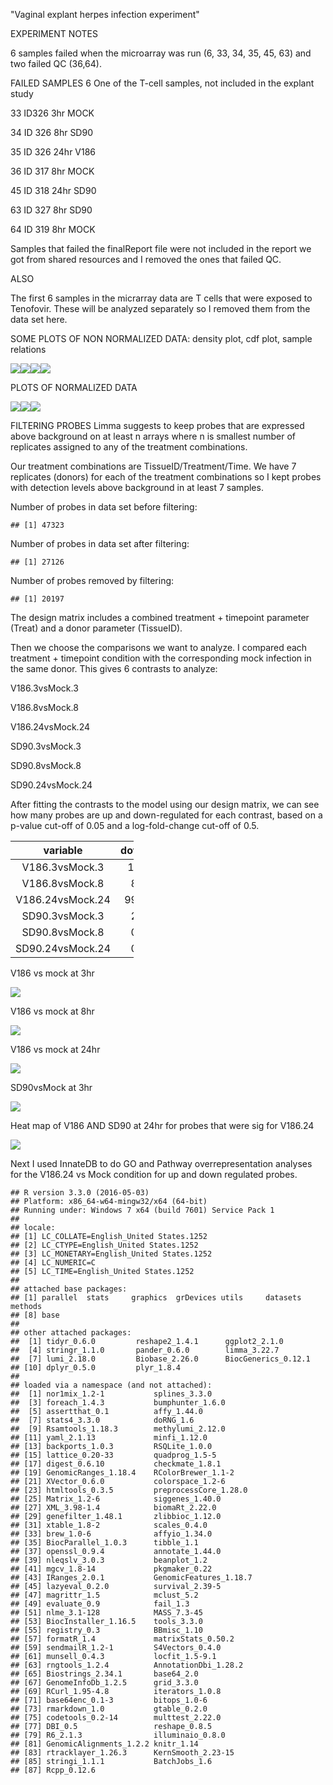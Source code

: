 "Vaginal explant herpes infection experiment"

EXPERIMENT NOTES

6 samples failed when the microarray was run (6, 33, 34, 35, 45, 63) and two failed QC (36,64).

FAILED SAMPLES 6 One of the T-cell samples, not included in the explant study

33 ID326 3hr MOCK

34 ID 326 8hr SD90

35 ID 326 24hr V186

36 ID 317 8hr MOCK

45 ID 318 24hr SD90

63 ID 327 8hr SD90

64 ID 319 8hr MOCK

Samples that failed the finalReport file were not included in the report we got from shared resources and I removed the ones that failed QC.

ALSO

The first 6 samples in the micrarray data are T cells that were exposed to Tenofovir. These will be analyzed separately so I removed them from the data set here.

SOME PLOTS OF NON NORMALIZED DATA: density plot, cdf plot, sample relations

![](markdown_vaginal_explant_microarray_files/figure-markdown_github/unnamed-chunk-2-1.png)![](markdown_vaginal_explant_microarray_files/figure-markdown_github/unnamed-chunk-2-2.png)![](markdown_vaginal_explant_microarray_files/figure-markdown_github/unnamed-chunk-2-3.png)![](markdown_vaginal_explant_microarray_files/figure-markdown_github/unnamed-chunk-2-4.png)

PLOTS OF NORMALIZED DATA

![](markdown_vaginal_explant_microarray_files/figure-markdown_github/unnamed-chunk-4-1.png)![](markdown_vaginal_explant_microarray_files/figure-markdown_github/unnamed-chunk-4-2.png)![](markdown_vaginal_explant_microarray_files/figure-markdown_github/unnamed-chunk-4-3.png)

FILTERING PROBES Limma suggests to keep probes that are expressed above background on at least n arrays where n is smallest number of replicates assigned to any of the treatment combinations.

Our treatment combinations are TissueID/Treatment/Time. We have 7 replicates (donors) for each of the treatment combinations so I kept probes with detection levels above background in at least 7 samples.

Number of probes in data set before filtering:

    ## [1] 47323

Number of probes in data set after filtering:

    ## [1] 27126

Number of probes removed by filtering:

    ## [1] 20197

The design matrix includes a combined treatment + timepoint parameter (Treat) and a donor parameter (TissueID).

Then we choose the comparisons we want to analyze. I compared each treatment + timepoint condition with the corresponding mock infection in the same donor. This gives 6 contrasts to analyze:

V186.3vsMock.3

V186.8vsMock.8

V186.24vsMock.24

SD90.3vsMock.3

SD90.8vsMock.8

SD90.24vsMock.24

After fitting the contrasts to the model using our design matrix, we can see how many probes are up and down-regulated for each contrast, based on a p-value cut-off of 0.05 and a log-fold-change cut-off of 0.5.

<table style="width:39%;">
<colgroup>
<col width="23%" />
<col width="9%" />
<col width="5%" />
</colgroup>
<thead>
<tr class="header">
<th align="center">variable</th>
<th align="center">down</th>
<th align="center">up</th>
</tr>
</thead>
<tbody>
<tr class="odd">
<td align="center">V186.3vsMock.3</td>
<td align="center">12</td>
<td align="center">10</td>
</tr>
<tr class="even">
<td align="center">V186.8vsMock.8</td>
<td align="center">8</td>
<td align="center">1</td>
</tr>
<tr class="odd">
<td align="center">V186.24vsMock.24</td>
<td align="center">993</td>
<td align="center">534</td>
</tr>
<tr class="even">
<td align="center">SD90.3vsMock.3</td>
<td align="center">2</td>
<td align="center">0</td>
</tr>
<tr class="odd">
<td align="center">SD90.8vsMock.8</td>
<td align="center">0</td>
<td align="center">0</td>
</tr>
<tr class="even">
<td align="center">SD90.24vsMock.24</td>
<td align="center">0</td>
<td align="center">0</td>
</tr>
</tbody>
</table>

V186 vs mock at 3hr

![](markdown_vaginal_explant_microarray_files/figure-markdown_github/tt%20and%20heat%20map%20V186%20vs%20mock%20at%203hr-1.png)

V186 vs mock at 8hr

![](markdown_vaginal_explant_microarray_files/figure-markdown_github/V186%20vs%20mock%20at%208hr-1.png)

V186 vs mock at 24hr

![](markdown_vaginal_explant_microarray_files/figure-markdown_github/V186%20vs%20mock%20at%2024hr-1.png)

SD90vsMock at 3hr

![](markdown_vaginal_explant_microarray_files/figure-markdown_github/SD90vsMock%20at%203hr-1.png)

Heat map of V186 AND SD90 at 24hr for probes that were sig for V186.24

![](markdown_vaginal_explant_microarray_files/figure-markdown_github/Heat%20map%20of%20V186%20AND%20SD90%20at%2024hr-1.png)

Next I used InnateDB to do GO and Pathway overrepresentation analyses for the V186.24 vs Mock condition for up and down regulated probes.

    ## R version 3.3.0 (2016-05-03)
    ## Platform: x86_64-w64-mingw32/x64 (64-bit)
    ## Running under: Windows 7 x64 (build 7601) Service Pack 1
    ## 
    ## locale:
    ## [1] LC_COLLATE=English_United States.1252 
    ## [2] LC_CTYPE=English_United States.1252   
    ## [3] LC_MONETARY=English_United States.1252
    ## [4] LC_NUMERIC=C                          
    ## [5] LC_TIME=English_United States.1252    
    ## 
    ## attached base packages:
    ## [1] parallel  stats     graphics  grDevices utils     datasets  methods  
    ## [8] base     
    ## 
    ## other attached packages:
    ##  [1] tidyr_0.6.0         reshape2_1.4.1      ggplot2_2.1.0      
    ##  [4] stringr_1.1.0       pander_0.6.0        limma_3.22.7       
    ##  [7] lumi_2.18.0         Biobase_2.26.0      BiocGenerics_0.12.1
    ## [10] dplyr_0.5.0         plyr_1.8.4         
    ## 
    ## loaded via a namespace (and not attached):
    ##  [1] nor1mix_1.2-1           splines_3.3.0          
    ##  [3] foreach_1.4.3           bumphunter_1.6.0       
    ##  [5] assertthat_0.1          affy_1.44.0            
    ##  [7] stats4_3.3.0            doRNG_1.6              
    ##  [9] Rsamtools_1.18.3        methylumi_2.12.0       
    ## [11] yaml_2.1.13             minfi_1.12.0           
    ## [13] backports_1.0.3         RSQLite_1.0.0          
    ## [15] lattice_0.20-33         quadprog_1.5-5         
    ## [17] digest_0.6.10           checkmate_1.8.1        
    ## [19] GenomicRanges_1.18.4    RColorBrewer_1.1-2     
    ## [21] XVector_0.6.0           colorspace_1.2-6       
    ## [23] htmltools_0.3.5         preprocessCore_1.28.0  
    ## [25] Matrix_1.2-6            siggenes_1.40.0        
    ## [27] XML_3.98-1.4            biomaRt_2.22.0         
    ## [29] genefilter_1.48.1       zlibbioc_1.12.0        
    ## [31] xtable_1.8-2            scales_0.4.0           
    ## [33] brew_1.0-6              affyio_1.34.0          
    ## [35] BiocParallel_1.0.3      tibble_1.1             
    ## [37] openssl_0.9.4           annotate_1.44.0        
    ## [39] nleqslv_3.0.3           beanplot_1.2           
    ## [41] mgcv_1.8-14             pkgmaker_0.22          
    ## [43] IRanges_2.0.1           GenomicFeatures_1.18.7 
    ## [45] lazyeval_0.2.0          survival_2.39-5        
    ## [47] magrittr_1.5            mclust_5.2             
    ## [49] evaluate_0.9            fail_1.3               
    ## [51] nlme_3.1-128            MASS_7.3-45            
    ## [53] BiocInstaller_1.16.5    tools_3.3.0            
    ## [55] registry_0.3            BBmisc_1.10            
    ## [57] formatR_1.4             matrixStats_0.50.2     
    ## [59] sendmailR_1.2-1         S4Vectors_0.4.0        
    ## [61] munsell_0.4.3           locfit_1.5-9.1         
    ## [63] rngtools_1.2.4          AnnotationDbi_1.28.2   
    ## [65] Biostrings_2.34.1       base64_2.0             
    ## [67] GenomeInfoDb_1.2.5      grid_3.3.0             
    ## [69] RCurl_1.95-4.8          iterators_1.0.8        
    ## [71] base64enc_0.1-3         bitops_1.0-6           
    ## [73] rmarkdown_1.0           gtable_0.2.0           
    ## [75] codetools_0.2-14        multtest_2.22.0        
    ## [77] DBI_0.5                 reshape_0.8.5          
    ## [79] R6_2.1.3                illuminaio_0.8.0       
    ## [81] GenomicAlignments_1.2.2 knitr_1.14             
    ## [83] rtracklayer_1.26.3      KernSmooth_2.23-15     
    ## [85] stringi_1.1.1           BatchJobs_1.6          
    ## [87] Rcpp_0.12.6

